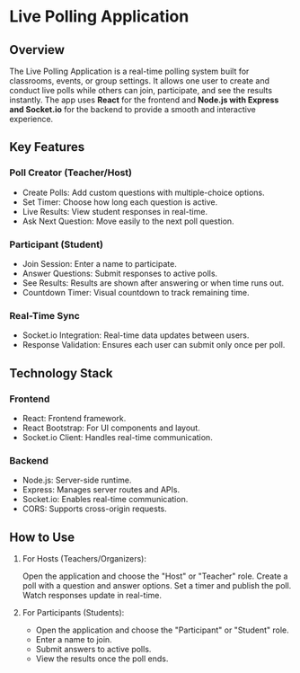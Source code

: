 # Live Polling Application

## Overview

The Live Polling Application is a real-time polling system built for classrooms, events, or group settings. It allows one user to create and conduct live polls while others can join, participate, and see the results instantly. The app uses **React** for the frontend and **Node.js with Express and Socket.io** for the backend to provide a smooth and interactive experience.

## Key Features

### Poll Creator (Teacher/Host)

* Create Polls: Add custom questions with multiple-choice options.
* Set Timer: Choose how long each question is active.
* Live Results: View student responses in real-time.
* Ask Next Question: Move easily to the next poll question.

### Participant (Student)

* Join Session: Enter a name to participate.
* Answer Questions: Submit responses to active polls.
* See Results: Results are shown after answering or when time runs out.
* Countdown Timer: Visual countdown to track remaining time.

### Real-Time Sync

* Socket.io Integration: Real-time data updates between users.
* Response Validation: Ensures each user can submit only once per poll.

## Technology Stack

### Frontend

* React: Frontend framework.
* React Bootstrap: For UI components and layout.
* Socket.io Client: Handles real-time communication.

### Backend

* Node.js: Server-side runtime.
* Express: Manages server routes and APIs.
* Socket.io: Enables real-time communication.
* CORS: Supports cross-origin requests.

## How to Use

1. For Hosts (Teachers/Organizers):

   Open the application and choose the "Host" or "Teacher" role.
   Create a poll with a question and answer options.
   Set a timer and publish the poll.
   Watch responses update in real-time.

2. For Participants (Students):

   * Open the application and choose the "Participant" or "Student" role.
   * Enter a name to join.
   * Submit answers to active polls.
   * View the results once the poll ends.
